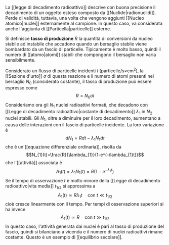 La [[legge di decadimento radioattivo]] descrive con buona precisione il decadimento di un oggetto esteso composto da [[Nuclide|radionuclidi]]. Perde di validità, tuttavia, una volta che vengono aggiunti [[Nucleo atomico|nuclei]] esternamente al campione. In questo caso, va considerata anche l'aggiunta di [[Particella|particelle]] esterne.

Si definisce **tasso di produzione** $R$ la quantità di conversioni da nucleo stabile ad instabile che accadono quando un bersaglio stabile viene bombardato da un fascio di particelle. Tipicamente è molto basso, quindi il numero di [[atomo|atomi]] stabili che compongono il bersaglio non varia sensibilmente. 

Considerato un flusso di particelle incidenti $I$ (particelle/s$\times$cm$^{2}$), la [[Sezione d'urto]] $\sigma$ di questa reazione e il numero di atomi presenti nel bersaglio $N_{0}$ (considerato costante), il tasso di produzione può essere espresso come
$$R=N_{0}\sigma I$$
Consideriamo ora gli $N_{1}$ nuclei radioattivi formati, che decadono con [[Legge di decadimento radioattivo|costante di decadimento]] $\lambda_{1}$ in $N_{2}$ nuclei stabili. Gli $N_{1}$, oltre a diminuire per il loro decadimento, aumentano a causa delle interazioni con il fascio di particelle incidente. La loro variazione è
$$dN_{1}=Rdt-\lambda_{1}N_{1}dt$$
che è un'[[equazione differenziale ordinaria]], risolta da
$$N_{1}(t)=\frac{R}{\lambda_{1}}(1-e^{-\lambda_{1}t})$$
che l'[[attività]] associata è
$$A_{1}(t)=\lambda_{1}N_{1}(t)=R(1-e^{-\lambda_{1}t})$$
Se il tempo di osservazione $t$ è molto minore della [[Legge di decadimento radioattivo|vita media]] $t_{1/2}$ si approssima a
$$A_{1}(t)\simeq R\lambda_{1}t \quad\text{con }t\ll t_{1/2}$$
cioè cresce linearmente con il tempo. Per tempi di osservazione superiori si ha invece
$$A_{1}(t)\simeq R \quad \text{con }t\gg t_{1/2}$$
In questo caso, l'attività generata dai nuclei è pari al tasso di produzione del fascio, quindi si bilanciano a vicenda e il numero di nuclei radioattivi rimane costante. Questo è un esempio di [[equilibrio secolare]].